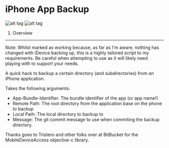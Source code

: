 iPhone App Backup
=================

![alt tag](http://ronanturner.net/statuses/works-yes.png)
![alt tag](http://ronanturner.net/statuses/status-inactive.png)

1. Overview
--------

Note: Whilst marked as working because, as far as I'm aware, nothing has changed with iDevice backing up, this is a highly tailored script to my requirements. Be careful when attempting to use as it will likely need playing with to support your needs.

A quick hack to backup a certain directory (and subdirectories) from an iPhone application. 

Takes the following arguments:

* App-Bundle-Identifier: The bundle identifier of the app (or app name!)
* Remote Path:           The root directory from the application base on the phone to backup
* Local Path:            The local directory to backup to
* Message:               The git commit message to use when commiting the backup directory.
         
Thanks goes to Tristero and other folks over at BitBucket for the MobileDeviceAccess objective-c library.
